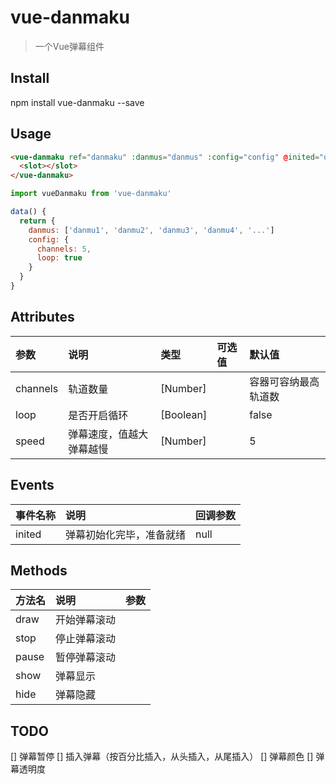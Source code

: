 # vue-danmaku

> 一个Vue弹幕组件

## Install

npm install vue-danmaku --save

## Usage

```html
<vue-danmaku ref="danmaku" :danmus="danmus" :config="config" @inited="onInit">
  <slot></slot>
</vue-danmaku>
```

```javascript
import vueDanmaku from 'vue-danmaku'

data() {
  return {
    danmus: ['danmu1', 'danmu2', 'danmu3', 'danmu4', '...']
    config: {
      channels: 5,
      loop: true
    }
  }
}

```

## Attributes

| 参数         | 说明                      | 类型           | 可选值                    | 默认值                      |
| :----------- | :----------------------- | :------------- | :----------------------- | :-------------------------- |
| channels     | 轨道数量                  |    [Number]    |                          |  容器可容纳最高轨道数         |
| loop         | 是否开启循环              |    [Boolean]   |                          |  false                      |
| speed        | 弹幕速度，值越大弹幕越慢   |    [Number]    |                          |  5                         |

## Events

| 事件名称             | 说明              | 回调参数              |
| :--------------- | :-------------- | :---------------- |
| inited   | 弹幕初始化完毕，准备就绪| null |

## Methods

| 方法名            | 说明           | 参数             |
| :--------------- | :-------------- | :-------------- |
| draw             | 开始弹幕滚动     |                 |
| stop             | 停止弹幕滚动     |                 |
| pause            | 暂停弹幕滚动     |                 |
| show            | 弹幕显示         |                 |
| hide            | 弹幕隐藏         |                 |

## TODO

[] 弹幕暂停
[] 插入弹幕（按百分比插入，从头插入，从尾插入）
[] 弹幕颜色
[] 弹幕透明度